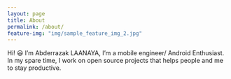 ```yaml
---
layout: page
title: About
permalink: /about/
feature-img: "img/sample_feature_img_2.jpg"
---
```


Hi! :smiley: I’m Abderrazak LAANAYA, I’m a mobile engineer/ Android Enthusiast. In my spare time, I work on open source projects that helps people and me to stay productive.


